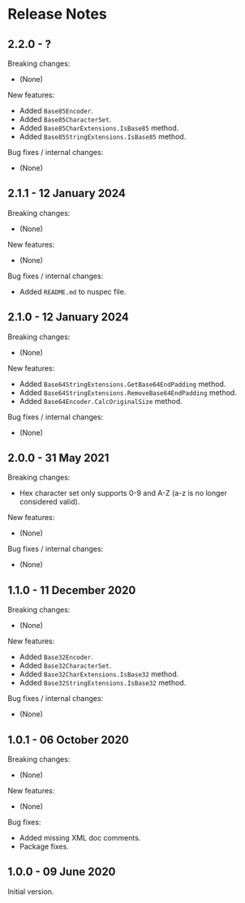 # Release Notes

## 2.2.0 - ?

Breaking changes:
- (None)

New features:
- Added `Base85Encoder`.
- Added `Base85CharacterSet`.
- Added `Base85CharExtensions.IsBase85` method.
- Added `Base85StringExtensions.IsBase85` method.

Bug fixes / internal changes:
- (None)

## 2.1.1 - 12 January 2024

Breaking changes:
- (None)

New features:
- (None)

Bug fixes / internal changes:
- Added `README.md` to nuspec file.

## 2.1.0 - 12 January 2024

Breaking changes:
- (None)

New features:
- Added `Base64StringExtensions.GetBase64EndPadding` method.
- Added `Base64StringExtensions.RemoveBase64EndPadding` method.
- Added `Base64Encoder.CalcOriginalSize` method.

Bug fixes / internal changes:
- (None)

## 2.0.0 - 31 May 2021

Breaking changes:
- Hex character set only supports 0-9 and A-Z (a-z is no longer considered valid).

New features:
- (None)

Bug fixes / internal changes:
- (None)

## 1.1.0 - 11 December 2020

Breaking changes:
- (None)

New features:
- Added `Base32Encoder`.
- Added `Base32CharacterSet`.
- Added `Base32CharExtensions.IsBase32` method.
- Added `Base32StringExtensions.IsBase32` method.

Bug fixes / internal changes:
- (None)

## 1.0.1 - 06 October 2020

Breaking changes:
- (None)

New features:
- (None)

Bug fixes:
- Added missing XML doc comments.
- Package fixes.

## 1.0.0 - 09 June 2020

Initial version.
